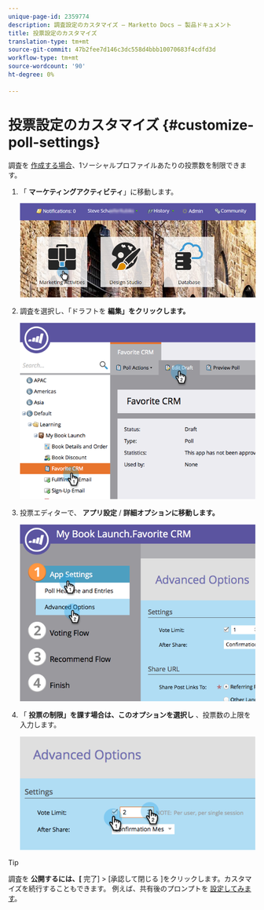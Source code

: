```yaml
---
unique-page-id: 2359774
description: 調査設定のカスタマイズ — Marketto Docs — 製品ドキュメント
title: 投票設定のカスタマイズ
translation-type: tm+mt
source-git-commit: 47b2fee7d146c3dc558d4bbb10070683f4cdfd3d
workflow-type: tm+mt
source-wordcount: '90'
ht-degree: 0%

---
```



# 投票設定のカスタマイズ {#customize-poll-settings}

調査を [作成する場合](create-a-poll.md)、1ソーシャルプロファイルあたりの投票数を制限できます。

1. 「 **マーケティングアクティビティ**」に移動します。

   ![](assets/login-marketing-activities.png)

1. 調査を選択し、「ドラフトを **編集」をクリックします。**

   ![](assets/image2014-9-19-10-3a56-3a37.png)

1. 投票エディターで、 **アプリ設定** / **詳細オプションに移動します。**

   ![](assets/image2014-9-19-10-3a56-3a44.png)

1. 「 **投票の制限」を課す場合は、このオプションを選択し** 、投票数の上限を入力します。

   ![](assets/image2014-9-19-10-3a56-3a54.png)

>[!TIP]
>
>調査を **公開するには、[** 完了] > [承認して閉じる [](publish-a-poll.md)]をクリックします。カスタマイズを続行することもできます。 例えば、共有後のプロンプトを [設定してみます](../../../../product-docs/demand-generation/social/configuring-social-actions/configure-after-share-prompts.md)。

